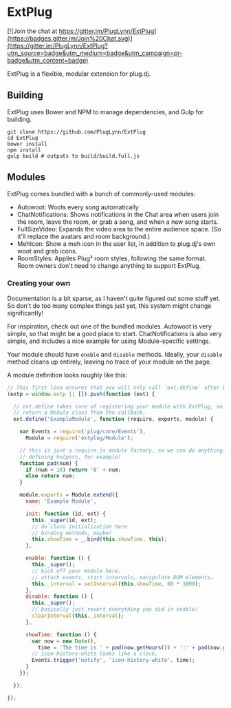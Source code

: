 # ExtPlug

[![Join the chat at https://gitter.im/PlugLynn/ExtPlug](https://badges.gitter.im/Join%20Chat.svg)](https://gitter.im/PlugLynn/ExtPlug?utm_source=badge&utm_medium=badge&utm_campaign=pr-badge&utm_content=badge)

ExtPlug is a flexible, modular extension for plug.dj.

## Building

ExtPlug uses Bower and NPM to manage dependencies, and Gulp for building.

```shell
git clone https://github.com/PlugLynn/ExtPlug
cd ExtPlug
bower install
npm install
gulp build # outputs to build/build.full.js
```

## Modules

ExtPlug comes bundled with a bunch of commonly-used modules:

* Autowoot: Woots every song automatically
* ChatNotifications: Shows notifications in the Chat area when users join the room, leave the room, or grab a song, and when a new song starts.
* FullSizeVideo: Expands the video area to the entire audience space. (So it'll replace the avatars and room background.)
* MehIcon: Show a meh icon in the user list, in addition to plug.dj's own woot and grab icons.
* RoomStyles: Applies Plug³ room styles, following the same format. Room owners don't need to change anything to support ExtPlug.

### Creating your own

Documentation is a bit sparse, as I haven't quite figured out some stuff yet. So don't do too many complex things just yet, this system might change significantly!

For inspiration, check out one of the bundled modules. Autowoot is very simple, so that might be a good place to start. ChatNotifications is also very simple, and includes a nice example for using Module-specific settings.

Your module should have `enable` and `disable` methods. Ideally, your `disable` method cleans up entirely, leaving no trace of your module on the page.

A module definition looks roughly like this:

```javascript
// This first line ensures that you will only call `ext.define` after ExtPlug has fully loaded
(extp = window.extp || []).push(function (ext) {

  // ext.define takes care of registering your module with ExtPlug, so you can just
  // return a Module class from the callback.
  ext.define('ExampleModule', function (require, exports, module) {

    var Events = require('plug/core/Events'),
      Module = require('extplug/Module');

    // this is just a require.js module factory, so we can do anything...
    // defining helpers, for example!
    function pad(num) {
      if (num < 10) return '0' + num;
      else return num;
    }

    module.exports = Module.extend({
      name: 'Example Module',

      init: function (id, ext) {
        this._super(id, ext);
        // do class initialization here
        // binding methods, maybe!
        this.showTime = _.bind(this.showTime, this);
      },

      enable: function () {
        this._super();
        // kick off your module here.
        // attach events, start intervals, manipulate DOM elements…
        this._interval = setInterval(this.showTime, 60 * 1000);
      },
      disable: function () {
        this._super();
        // basically just revert everything you did in enable!
        clearInterval(this._interval);
      },

      showTime: function () {
        var now = new Date(),
          time = 'The time is ' + pad(now.getHours()) + ':' + pad(now.getMinutes());
        // icon-history-white looks like a clock.
        Events.trigger('notify', 'icon-history-white', time);
      }
    });

  });

});
```